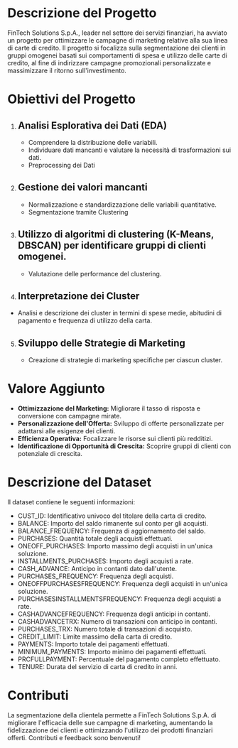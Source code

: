 # Descrizione del Progetto

FinTech Solutions S.p.A., leader nel settore dei servizi finanziari, ha avviato un progetto per ottimizzare le campagne di marketing relative alla sua linea di carte di credito. Il progetto si focalizza sulla segmentazione dei clienti in gruppi omogenei basati sui comportamenti di spesa e utilizzo delle carte di credito, al fine di indirizzare campagne promozionali personalizzate e massimizzare il ritorno sull'investimento.

# Obiettivi del Progetto
1. ## Analisi Esplorativa dei Dati (EDA)
   - Comprendere la distribuzione delle variabili.
   - Individuare dati mancanti e valutare la necessità di trasformazioni sui dati.
   - Preprocessing dei Dati

2. ## Gestione dei valori mancanti
   - Normalizzazione e standardizzazione delle variabili quantitative.
   - Segmentazione tramite Clustering

3. ## Utilizzo di algoritmi di clustering (K-Means, DBSCAN) per identificare gruppi di clienti omogenei.
   - Valutazione delle performance del clustering.

4. ## Interpretazione dei Cluster
  -  Analisi e descrizione dei cluster in termini di spese medie, abitudini di pagamento e frequenza di utilizzo della      carta.

5. ## Sviluppo delle Strategie di Marketing
   - Creazione di strategie di marketing specifiche per ciascun cluster.

# Valore Aggiunto
- **Ottimizzazione del Marketing:** Migliorare il tasso di risposta e conversione con campagne mirate.
- **Personalizzazione dell'Offerta:** Sviluppo di offerte personalizzate per adattarsi alle esigenze dei clienti.
- **Efficienza Operativa:** Focalizzare le risorse sui clienti più redditizi.
- **Identificazione di Opportunità di Crescita:** Scoprire gruppi di clienti con potenziale di crescita.

# Descrizione del Dataset

Il dataset contiene le seguenti informazioni:

- CUST_ID: Identificativo univoco del titolare della carta di credito.
- BALANCE: Importo del saldo rimanente sul conto per gli acquisti.
- BALANCE_FREQUENCY: Frequenza di aggiornamento del saldo.
- PURCHASES: Quantità totale degli acquisti effettuati.
- ONEOFF_PURCHASES: Importo massimo degli acquisti in un'unica soluzione.
- INSTALLMENTS_PURCHASES: Importo degli acquisti a rate.
- CASH_ADVANCE: Anticipo in contanti dato dall'utente.
- PURCHASES_FREQUENCY: Frequenza degli acquisti.
- ONEOFFPURCHASESFREQUENCY: Frequenza degli acquisti in un'unica soluzione.
- PURCHASESINSTALLMENTSFREQUENCY: Frequenza degli acquisti a rate.
- CASHADVANCEFREQUENCY: Frequenza degli anticipi in contanti.
- CASHADVANCETRX: Numero di transazioni con anticipo in contanti.
- PURCHASES_TRX: Numero totale di transazioni di acquisto.
- CREDIT_LIMIT: Limite massimo della carta di credito.
- PAYMENTS: Importo totale dei pagamenti effettuati.
- MINIMUM_PAYMENTS: Importo minimo dei pagamenti effettuati.
- PRCFULLPAYMENT: Percentuale del pagamento completo effettuato.
- TENURE: Durata del servizio di carta di credito in anni.
  
# Contributi
La segmentazione della clientela permette a FinTech Solutions S.p.A. di migliorare l'efficacia delle sue campagne di marketing, aumentando la fidelizzazione dei clienti e ottimizzando l'utilizzo dei prodotti finanziari offerti.
Contributi e feedback sono benvenuti! 
